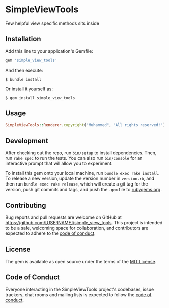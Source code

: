 # SimpleViewTools
Few helpful view specific methods sits inside
## Installation

Add this line to your application's Gemfile:

```ruby
gem 'simple_view_tools'
```

And then execute:

    $ bundle install

Or install it yourself as:

    $ gem install simple_view_tools

## Usage

```ruby
SimpleViewTools::Renderer.copyright("Muhammed", "All rights reserved!")

```

## Development

After checking out the repo, run `bin/setup` to install dependencies. Then, run `rake spec` to run the tests. You can also run `bin/console` for an interactive prompt that will allow you to experiment.

To install this gem onto your local machine, run `bundle exec rake install`. To release a new version, update the version number in `version.rb`, and then run `bundle exec rake release`, which will create a git tag for the version, push git commits and tags, and push the `.gem` file to [rubygems.org](https://rubygems.org).

## Contributing

Bug reports and pull requests are welcome on GitHub at https://github.com/[USERNAME]/simple_view_tools. This project is intended to be a safe, welcoming space for collaboration, and contributors are expected to adhere to the [code of conduct](https://github.com/[USERNAME]/simple_view_tools/blob/master/CODE_OF_CONDUCT.md).


## License

The gem is available as open source under the terms of the [MIT License](https://opensource.org/licenses/MIT).

## Code of Conduct

Everyone interacting in the SimpleViewTools project's codebases, issue trackers, chat rooms and mailing lists is expected to follow the [code of conduct](https://github.com/[USERNAME]/simple_view_tools/blob/master/CODE_OF_CONDUCT.md).
